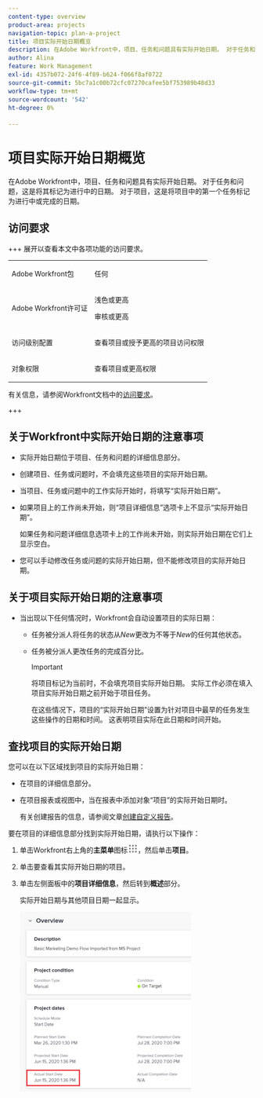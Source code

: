 ```yaml
---
content-type: overview
product-area: projects
navigation-topic: plan-a-project
title: 项目实际开始日期概览
description: 在Adobe Workfront中，项目、任务和问题具有实际开始日期。 对于任务和问题，这是将其标记为进行中的日期。 对于项目，这是将项目中的第一个任务标记为进行中或完成的日期。
author: Alina
feature: Work Management
exl-id: 4357b072-24f6-4f89-b624-f066f8af0722
source-git-commit: 5bc7a1c00b72cfc07270cafee5bf753989b48d33
workflow-type: tm+mt
source-wordcount: '542'
ht-degree: 0%

---
```


# 项目实际开始日期概览

在Adobe Workfront中，项目、任务和问题具有实际开始日期。 对于任务和问题，这是将其标记为进行中的日期。 对于项目，这是将项目中的第一个任务标记为进行中或完成的日期。

## 访问要求

+++ 展开以查看本文中各项功能的访问要求。 

<table style="table-layout:auto"> 
 <col> 
 <col> 
 <tbody> 
  <tr> 
   <td role="rowheader">Adobe Workfront包</td> 
   <td> <p>任何</p> </td> 
  </tr> 
  <tr> 
   <td role="rowheader">Adobe Workfront许可证</td> 
   <td><p>浅色或更高</p> 
   <p>审核或更高</p> </td> 
  </tr> 
  <tr> 
   <td role="rowheader">访问级别配置</td> 
   <td> <p>查看项目或授予更高的项目访问权限</p>  </td> 
  </tr> 
  <tr> 
   <td role="rowheader">对象权限</td> 
   <td> <p>查看项目或更高权限</p>  </td> 
  </tr> 
 </tbody> 
</table>

有关信息，请参阅Workfront文档中的[访问要求](/help/quicksilver/administration-and-setup/add-users/access-levels-and-object-permissions/access-level-requirements-in-documentation.md)。

+++

<!--Old:

<table style="table-layout:auto"> 
 <col> 
 <col> 
 <tbody> 
  <tr> 
   <td role="rowheader">Adobe Workfront plan*</td> 
   <td> <p>Any</p> </td> 
  </tr> 
  <tr> 
   <td role="rowheader">Adobe Workfront license*</td> 
   <td> <p>Review or higher</p> </td> 
  </tr> 
  <tr> 
   <td role="rowheader">Access level configurations*</td> 
   <td> <p>View or higher access to Projects</p> <p>Note: If you still don't have access, ask your Workfront administrator if they set additional restrictions in your access level. For information on how a Workfront administrator can modify your access level, see <a href="../../../administration-and-setup/add-users/configure-and-grant-access/create-modify-access-levels.md" class="MCXref xref">Create or modify custom access levels</a>.</p> </td> 
  </tr> 
  <tr> 
   <td role="rowheader">Object permissions</td> 
   <td> <p>View or higher permissions to a project</p> <p>For information on requesting additional access, see <a href="../../../workfront-basics/grant-and-request-access-to-objects/request-access.md" class="MCXref xref">Request access to objects </a>.</p> </td> 
  </tr> 
 </tbody> 
</table>-->

## 关于Workfront中实际开始日期的注意事项

* 实际开始日期位于项目、任务和问题的详细信息部分。 
* 创建项目、任务或问题时，不会填充这些项目的实际开始日期。
* 当项目、任务或问题中的工作实际开始时，将填写“实际开始日期”。
* 如果项目上的工作尚未开始，则“项目详细信息”选项卡上不显示“实际开始日期”。

  如果任务和问题详细信息选项卡上的工作尚未开始，则实际开始日期在它们上显示空白。

* 您可以手动修改任务或问题的实际开始日期，但不能修改项目的实际开始日期。

## 关于项目实际开始日期的注意事项

* 当出现以下任何情况时，Workfront会自动设置项目的实际日期：

   * 任务被分派人将任务的状态从&#x200B;*New*&#x200B;更改为不等于&#x200B;*New*&#x200B;的任何其他状态。

   * 任务被分派人更改任务的完成百分比。

     >[!IMPORTANT]
     >
     >将项目标记为当前时，不会填充项目实际开始日期。 实际工作必须在填入项目实际开始日期之前开始于项目任务。

     在这些情况下，项目的“实际开始日期”设置为针对项目中最早的任务发生这些操作的日期和时间。 这表明项目实际在此日期和时间开始。

## 查找项目的实际开始日期

您可以在以下区域找到项目的实际开始日期：

* 在项目的详细信息部分。
* 在项目报表或视图中，当在报表中添加对象“项目”的实际开始日期时。

  有关创建报告的信息，请参阅文章[创建自定义报告](../../../reports-and-dashboards/reports/creating-and-managing-reports/create-custom-report.md)。

要在项目的详细信息部分找到实际开始日期，请执行以下操作：

1. 单击Workfront右上角的&#x200B;**主菜单**&#x200B;图标![主菜单图标](assets/main-menu-icon.png)，然后单击&#x200B;**项目**。
1. 单击要查看其实际开始日期的项目。
1. 单击左侧面板中的&#x200B;**项目详细信息**，然后转到&#x200B;**概述**&#x200B;部分。

   实际开始日期与其他项目日期一起显示。

   ![](assets/nwe-project-actual-start-date--highlighted-350x367.png)


